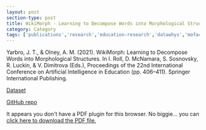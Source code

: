 ```yaml
---
layout: post
section-type: post
title: WikiMorph - Learning to Decompose Words into Morphological Structures
category: Category
tags: ['publications','research','education-research','datawhys','mofacts','ldi','braintrust','conference-regular','discourse', 'nlp']
---
```


Yarbro, J. T., & Olney, A. M. (2021). WikiMorph: Learning to Decompose Words into Morphological Structures. In I. Roll, D. McNamara, S. Sosnovsky, R. Luckin, & V. Dimitrova (Eds.), Proceedings of the 22nd International Conference on Artificial Intelligence in Education (pp. 406–411). Springer International Publishing.

[Dataset](https://zenodo.org/record/5172857)

[GitHub repo](https://github.com/imjeffhi4/word-breakdown)

<object data="https://blogs.memphis.edu/aolney/files/2021/06/Yarbro2021-aied-wikimorph.pdf" type="application/pdf" width="100%" height="600px">
 
  <p>It appears you don't have a PDF plugin for this browser.
  No biggie... you can <a href="https://blogs.memphis.edu/aolney/files/2021/06/Yarbro2021-aied-wikimorph.pdf">click here to
  download the PDF file.</a></p>
  
</object>
